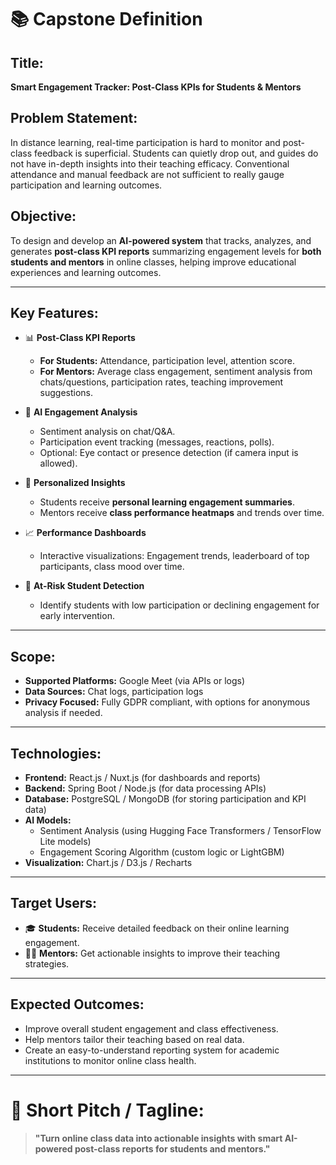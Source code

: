 # 📚 Capstone Definition

## Title:
**Smart Engagement Tracker: Post-Class KPIs for Students & Mentors**

## Problem Statement:
In distance learning, real-time participation is hard to monitor and post-class feedback is superficial. Students can quietly drop out, and guides do not have in-depth insights into their teaching efficacy. Conventional attendance and manual feedback are not sufficient to really gauge participation and learning outcomes.
## Objective:
To design and develop an **AI-powered system** that tracks, analyzes, and generates **post-class KPI reports** summarizing engagement levels for **both students and mentors** in online classes, helping improve educational experiences and learning outcomes.

---

## Key Features:
- 📊 **Post-Class KPI Reports**
  - **For Students:** Attendance, participation level, attention score.
  - **For Mentors:** Average class engagement, sentiment analysis from chats/questions, participation rates, teaching improvement suggestions.

- 🧠 **AI Engagement Analysis**
  - Sentiment analysis on chat/Q&A.
  - Participation event tracking (messages, reactions, polls).
  - Optional: Eye contact or presence detection (if camera input is allowed).

- 🚀 **Personalized Insights**
  - Students receive **personal learning engagement summaries**.
  - Mentors receive **class performance heatmaps** and trends over time.

- 📈 **Performance Dashboards**
  - Interactive visualizations: Engagement trends, leaderboard of top participants, class mood over time.

- 🔔 **At-Risk Student Detection**
  - Identify students with low participation or declining engagement for early intervention.

---

## Scope:
- **Supported Platforms:** Google Meet (via APIs or logs)
- **Data Sources:** Chat logs, participation logs
- **Privacy Focused:** Fully GDPR compliant, with options for anonymous analysis if needed.

---

## Technologies:
- **Frontend:** React.js / Nuxt.js (for dashboards and reports)
- **Backend:** Spring Boot / Node.js (for data processing APIs)
- **Database:** PostgreSQL / MongoDB (for storing participation and KPI data)
- **AI Models:**
  - Sentiment Analysis (using Hugging Face Transformers / TensorFlow Lite models)
  - Engagement Scoring Algorithm (custom logic or LightGBM)
- **Visualization:** Chart.js / D3.js / Recharts

---

## Target Users:
- 🎓 **Students:** Receive detailed feedback on their online learning engagement.
- 👩‍🏫 **Mentors:** Get actionable insights to improve their teaching strategies.

---

## Expected Outcomes:
- Improve overall student engagement and class effectiveness.
- Help mentors tailor their teaching based on real data.
- Create an easy-to-understand reporting system for academic institutions to monitor online class health.

---

# 🚀 Short Pitch / Tagline:
> **"Turn online class data into actionable insights with smart AI-powered post-class reports for students and mentors."**
